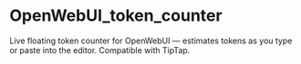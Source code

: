 # OpenWebUI_token_counter
Live floating token counter for OpenWebUI — estimates tokens as you type or paste into the editor. Compatible with TipTap.
